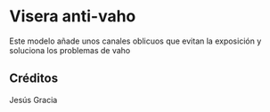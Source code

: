 # Visera anti-vaho

Este modelo añade unos canales oblicuos que evitan la exposición y soluciona los problemas de vaho

## Créditos

Jesús Gracia
